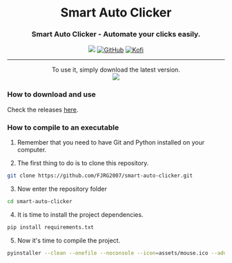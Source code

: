 <div align="center">
  <h1>Smart Auto Clicker</h1>
  <h3>Smart Auto Clicker - Automate your clicks easily.</h3>
  <img src="https://img.shields.io/badge/Python-purple?style=for-the-badge&logo=python&logoColor=white"/> 
  <a href="https://github.com/FJRG2007"> <img alt="GitHub" src="https://img.shields.io/badge/GitHub-purple?style=for-the-badge&logo=github&logoColor=white"/></a>
  <a href="https://ko-fi.com/fjrg2007"> <img alt="Kofi" src="https://img.shields.io/badge/Ko--fi-purple?style=for-the-badge&logo=ko-fi&logoColor=white"></a>
  <br />
  <hr />
</div>

<div align="center">
    <span>To use it, simply download the latest version.</span>
    <br />
    <img src="https://github.com/user-attachments/assets/df347e81-6030-470a-8c88-2532471357e9" />
</div>

### How to download and use

Check the releases [here](https://github.com/FJRG2007/smart-auto-clicker/tags).

### How to compile to an executable

1. Remember that you need to have Git and Python installed on your computer.

2. The first thing to do is to clone this repository.
```bash
git clone https://github.com/FJRG2007/smart-auto-clicker.git
```

3. Now enter the repository folder
```bash
cd smart-auto-clicker
```

4. It is time to install the project dependencies.
```bash
pip install requirements.txt
```

5. Now it's time to compile the project.
```bash
pyinstaller --clean --onefile --noconsole --icon=assets/mouse.ico --add-data "assets;assets" --name="AutoClicker" init.py
```